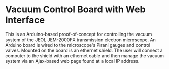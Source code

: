# Vacuum Control Board with Web Interface

This is an Arduino-based proof-of-concept for controlling the vacuum system of the JEOL JEM-2000FX
 transmission electron microscope. An Arduino board is wired to the microscope's Pirani gauges and control valves. Mounted on the board is an ethernet shield. The user will connect a computer to the shield with an ethernet cable and then manage the vacuum system via an Ajax-based web page found at a local IP address.
